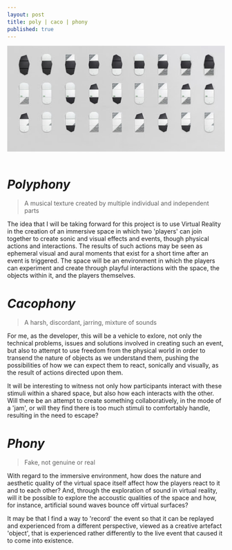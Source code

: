 ```yaml
---
layout: post
title: poly | caco | phony
published: true
---
```


![Musical collaboration](\images\nordic-designer-collaboration.jpg)
<br><br>

# _Polyphony_ 
> A musical texture created by multiple individual and independent parts<br>

The idea that I will be taking forward for this project is to use Virtual Reality in the creation of an immersive space in which two 'players' can join together to create sonic and visual effects and events, though physical actions and interactions. The results of such actions may be seen as ephemeral visual and aural moments that exist for a short time after an event is triggered. The space will be an environment in which the players can experiment and create through playful interactions with the space, the objects within it, and the players themselves.<br>


# _Cacophony_
> A harsh, discordant, jarring, mixture of sounds<br>

For me, as the developer, this will be a vehicle to exlore, not only the technical problems, issues and solutions involved in creating such an event, but also to attempt to use freedom from the physical world in order to transend the nature of objects as we understand them, pushing the possibilities of how we can expect them to react, sonically and visually, as the result of actions directed upon them.<br>

It will be interesting to witness not only how participants interact with these stimuli within a shared space, but also how each interacts with the other. Will there be an attempt to create something collaboratively, in the mode of a 'jam', or will they find there is too much stimuli to comfortably handle, resulting in the need to escape? <br>

# _Phony_ 
>Fake, not genuine or real<br>

With regard to the immersive environment, how does the nature and aesthetic quality of the virtual space itself affect how the players react to it and to each other? And, through the exploration of sound in virtual reality, will it be possible to explore the accoustic qualities of the space and how, for instance, artificial sound waves bounce off virtual surfaces?<br>

It may be that I find a way to 'record' the event so that it can be replayed and experienced from a different perspective, viewed as a creative artefact 'object', that is experienced rather differently to the live event that caused it to come into existence. <br>







